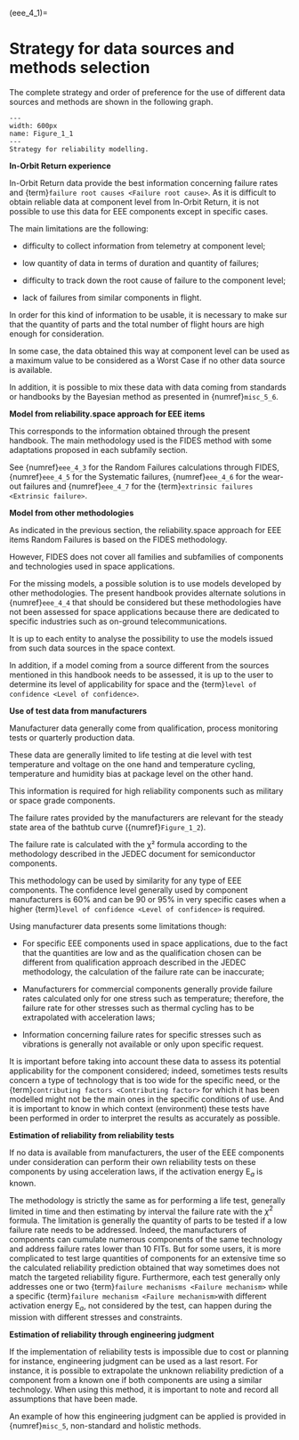 (eee_4_1)=
# Strategy for data sources and methods selection

The complete strategy and order of preference for the use of different data sources and methods are shown in the following graph.

```{figure} ../../pictures/eee_figure4_1.png
---
width: 600px
name: Figure_1_1
---
Strategy for reliability modelling.
```

**In-Orbit Return experience**

In-Orbit Return data provide the best information concerning failure rates and {term}`failure root causes <Failure root cause>`. As it is difficult to obtain reliable data at component level from In-Orbit Return, it is not possible to use this data for EEE components except in specific cases.

The main limitations are the following:

-   difficulty to collect information from telemetry at component level;

-   low quantity of data in terms of duration and quantity of failures;

-   difficulty to track down the root cause of failure to the component level;

-   lack of failures from similar components in flight.

In order for this kind of information to be usable, it is necessary to make sur that the quantity of parts and the total number of flight hours are high enough for consideration.

In some case, the data obtained this way at component level can be used as a maximum value to be considered as a Worst Case if no other data source is available.

In addition, it is possible to mix these data with data coming from standards or handbooks by the Bayesian method as presented in {numref}`misc_5_6`.

**Model from reliability.space approach for EEE items**

This corresponds to the information obtained through the present handbook. The main methodology used is the FIDES method with some adaptations proposed in each subfamily section.

See {numref}`eee_4_3` for the Random Failures calculations through FIDES, {numref}`eee_4_5` for the Systematic failures, {numref}`eee_4_6` for the wear-out failures and {numref}`eee_4_7` for the {term}`extrinsic failures <Extrinsic failure>`.

**Model from other methodologies**

As indicated in the previous section, the reliability.space approach for EEE items Random Failures is based on the FIDES methodology.

However, FIDES does not cover all families and subfamilies of components and technologies used in space applications.

For the missing models, a possible solution is to use models developed by other methodologies. The present handbook provides alternate solutions in {numref}`eee_4_4` that should be considered but these methodologies have not been assessed for space applications because there are dedicated to specific industries such as on-ground telecommunications.

It is up to each entity to analyse the possibility to use the models issued from such data sources in the space context.

In addition, if a model coming from a source different from the sources mentioned in this handbook needs to be assessed, it is up to the user to determine its level of applicability for space and the {term}`level of confidence <Level of confidence>`.

**Use of test data from manufacturers**

Manufacturer data generally come from qualification, process monitoring tests or quarterly production data.

These data are generally limited to life testing at die level with test temperature and voltage on the one hand and temperature cycling, temperature and humidity bias at package level on the other hand.

This information is required for high reliability components such as military or space grade components.

The failure rates provided by the manufacturers are relevant for the steady state area of the bathtub curve ({numref}`Figure_1_2`).

The failure rate is calculated with the χ² formula according to the methodology described in the JEDEC document for semiconductor components.

This methodology can be used by similarity for any type of EEE components. The confidence level generally used by component manufacturers is 60% and can be 90 or 95% in very specific cases when a higher {term}`level of confidence <Level of confidence>` is required.

Using manufacturer data presents some limitations though:

-   For specific EEE components used in space applications, due to the fact that the quantities are low and as the qualification chosen can be different from qualification approach described in the JEDEC methodology, the calculation of the failure rate can be inaccurate;

-   Manufacturers for commercial components generally provide failure rates calculated only for one stress such as temperature; therefore, the failure rate for other stresses such as thermal cycling has to be extrapolated with acceleration laws;

-   Information concerning failure rates for specific stresses such as vibrations is generally not available or only upon specific request.

It is important before taking into account these data to assess its potential applicability for the component considered; indeed, sometimes tests results concern a type of technology that is too wide for the specific need, or the {term}`contributing factors <Contributing factor>` for which it has been modelled might not be the main ones in the specific conditions of use. And it is important to know in which context (environment) these tests have been performed in order to interpret the results as accurately as possible.

**Estimation of reliability from reliability tests**

If no data is available from manufacturers, the user of the EEE components under consideration can perform their own reliability tests on these components by using acceleration laws, if the activation energy $\text{E}_{a}$ is known.

The methodology is strictly the same as for performing a life test, generally limited in time and then estimating by interval the failure rate with the $\chi^{2}$ formula. The limitation is generally the quantity of parts to be tested if a low failure rate needs to be addressed. Indeed, the manufacturers of components can cumulate numerous components of the same technology and address failure rates lower than 10 FITs. But for some users, it is more complicated to test large quantities of components for an extensive time so the calculated reliability prediction obtained that way sometimes does not match the targeted reliability figure. Furthermore, each test generally only addresses one or two {term}`failure mechanisms <Failure mechanism>` while a specific {term}`failure mechanism <Failure mechanism>`with different activation energy $\text{E}_{a}$, not considered by the test, can happen during the mission with different stresses and constraints.

**Estimation of reliability through engineering judgment**

If the implementation of reliability tests is impossible due to cost or planning for instance, engineering judgment can be used as a last resort. For instance, it is possible to extrapolate the unknown reliability prediction of a component from a known one if both components are using a similar technology. When using this method, it is important to note and record all assumptions that have been made.

An example of how this engineering judgment can be applied is provided in {numref}`misc_5`, non-standard and holistic methods.
